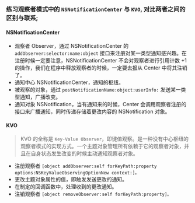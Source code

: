 ### 练习观察者模式中的 `NSNotificationCenter` 与 `KVO`, 对比两者之间的区别与联系;

#### NSNotificationCenter

- 观察者 Observer，通过 NSNotificationCenter 的`addObserver:selector:name:object` 接口来注册对某一类型通知感兴趣。在注册时候一定要注意，NSNotificationCenter 不会对观察者进行引用计数 +1 的操作，我们在程序中释放观察者的时候，一定要去报从 Center 中将其注销了。
- 通知中心 NSNotificationCenter，通知的枢纽。
- 被观察的对象，通过 `postNotificationName:object:userInfo:` 发送某一类型通知，广播改变。
- 通知对象 NSNotification，当有通知来的时候，Center 会调用观察者注册的接口来广播通知，同时传递存储着更改内容的 NSNotification 对象。


#### KVO

> KVO 的全称是 `Key-Value Observer`，即键值观察。是一种没有中心枢纽的观察者模式的实现方式。一个主题对象管理所有依赖于它的观察者对象，并且在自身状态发生改变的时候主动通知观察者对象。

- 注册观察者 `[object addObserver:self forKeyPath:property options:NSKeyValueObservingOptionNew context:]。`
- 更改主题对象属性的值，即触发发送更改的通知。
- 在制定的回调函数中，处理收到的更改通知。
- 注销观察者 `[object removeObserver:self forKeyPath:property]。`



